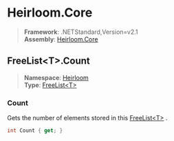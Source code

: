 # Heirloom.Core

> **Framework**: .NETStandard,Version=v2.1  
> **Assembly**: [Heirloom.Core][0]  

## FreeList\<T>.Count

> **Namespace**: [Heirloom][0]  
> **Type**: [FreeList\<T>][1]  

### Count

Gets the number of elements stored in this [FreeList\<T>][1] .

```cs
int Count { get; }
```

[0]: ../Heirloom.Core.md
[1]: Heirloom.FreeList[T].md
